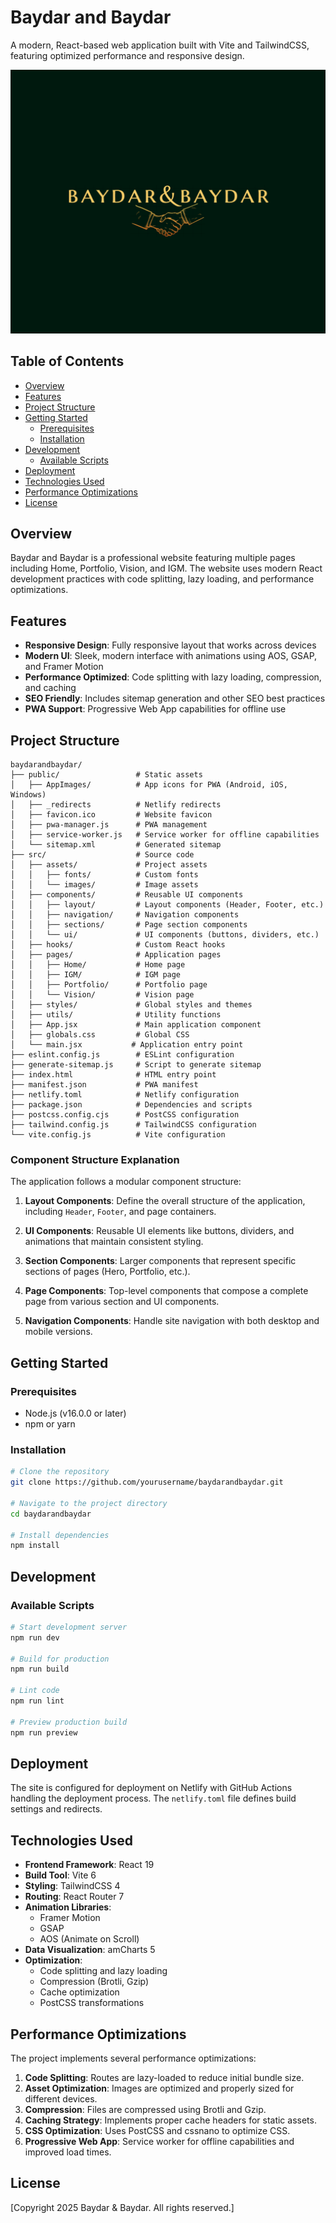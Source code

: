 # Baydar and Baydar

A modern, React-based web application built with Vite and TailwindCSS, featuring optimized performance and responsive design.

![Baydar and Baydar](./public/logo.png)

## Table of Contents

- [Overview](#overview)
- [Features](#features)
- [Project Structure](#project-structure)
- [Getting Started](#getting-started)
  - [Prerequisites](#prerequisites)
  - [Installation](#installation)
- [Development](#development)
  - [Available Scripts](#available-scripts)
- [Deployment](#deployment)
- [Technologies Used](#technologies-used)
- [Performance Optimizations](#performance-optimizations)
- [License](#license)

## Overview

Baydar and Baydar is a professional website featuring multiple pages including Home, Portfolio, Vision, and IGM. The website uses modern React development practices with code splitting, lazy loading, and performance optimizations.

## Features

- **Responsive Design**: Fully responsive layout that works across devices
- **Modern UI**: Sleek, modern interface with animations using AOS, GSAP, and Framer Motion
- **Performance Optimized**: Code splitting with lazy loading, compression, and caching
- **SEO Friendly**: Includes sitemap generation and other SEO best practices
- **PWA Support**: Progressive Web App capabilities for offline use

## Project Structure

```
baydarandbaydar/
├── public/                 # Static assets
│   ├── AppImages/          # App icons for PWA (Android, iOS, Windows)
│   ├── _redirects          # Netlify redirects
│   ├── favicon.ico         # Website favicon
│   ├── pwa-manager.js      # PWA management
│   ├── service-worker.js   # Service worker for offline capabilities
│   └── sitemap.xml         # Generated sitemap
├── src/                    # Source code
│   ├── assets/             # Project assets
│   │   ├── fonts/          # Custom fonts
│   │   └── images/         # Image assets
│   ├── components/         # Reusable UI components
│   │   ├── layout/         # Layout components (Header, Footer, etc.)
│   │   ├── navigation/     # Navigation components
│   │   ├── sections/       # Page section components
│   │   └── ui/             # UI components (buttons, dividers, etc.)
│   ├── hooks/              # Custom React hooks
│   ├── pages/              # Application pages
│   │   ├── Home/           # Home page
│   │   ├── IGM/            # IGM page
│   │   ├── Portfolio/      # Portfolio page
│   │   └── Vision/         # Vision page
│   ├── styles/             # Global styles and themes
│   ├── utils/              # Utility functions
│   ├── App.jsx             # Main application component
│   ├── globals.css         # Global CSS
│   └── main.jsx           # Application entry point
├── eslint.config.js        # ESLint configuration
├── generate-sitemap.js     # Script to generate sitemap
├── index.html              # HTML entry point
├── manifest.json           # PWA manifest
├── netlify.toml            # Netlify configuration
├── package.json            # Dependencies and scripts
├── postcss.config.cjs      # PostCSS configuration
├── tailwind.config.js      # TailwindCSS configuration
└── vite.config.js          # Vite configuration
```

### Component Structure Explanation

The application follows a modular component structure:

1. **Layout Components**: Define the overall structure of the application, including `Header`, `Footer`, and page containers.

2. **UI Components**: Reusable UI elements like buttons, dividers, and animations that maintain consistent styling.

3. **Section Components**: Larger components that represent specific sections of pages (Hero, Portfolio, etc.).

4. **Page Components**: Top-level components that compose a complete page from various section and UI components.

5. **Navigation Components**: Handle site navigation with both desktop and mobile versions.

## Getting Started

### Prerequisites

- Node.js (v16.0.0 or later)
- npm or yarn

### Installation

```bash
# Clone the repository
git clone https://github.com/yourusername/baydarandbaydar.git

# Navigate to the project directory
cd baydarandbaydar

# Install dependencies
npm install
```

## Development

### Available Scripts

```bash
# Start development server
npm run dev

# Build for production
npm run build

# Lint code
npm run lint

# Preview production build
npm run preview
```

## Deployment

The site is configured for deployment on Netlify with GitHub Actions handling the deployment process. The `netlify.toml` file defines build settings and redirects.

## Technologies Used

- **Frontend Framework**: React 19
- **Build Tool**: Vite 6
- **Styling**: TailwindCSS 4
- **Routing**: React Router 7
- **Animation Libraries**:
  - Framer Motion
  - GSAP
  - AOS (Animate on Scroll)
- **Data Visualization**: amCharts 5
- **Optimization**:
  - Code splitting and lazy loading
  - Compression (Brotli, Gzip)
  - Cache optimization
  - PostCSS transformations

## Performance Optimizations

The project implements several performance optimizations:

1. **Code Splitting**: Routes are lazy-loaded to reduce initial bundle size.
2. **Asset Optimization**: Images are optimized and properly sized for different devices.
3. **Compression**: Files are compressed using Brotli and Gzip.
4. **Caching Strategy**: Implements proper cache headers for static assets.
5. **CSS Optimization**: Uses PostCSS and cssnano to optimize CSS.
6. **Progressive Web App**: Service worker for offline capabilities and improved load times.

## License

[Copyright 2025 Baydar & Baydar. All rights reserved.]
